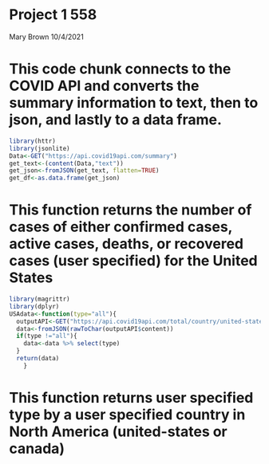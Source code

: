 Project 1 558
================
Mary Brown
10/4/2021

# This code chunk connects to the COVID API and converts the summary information to text, then to json, and lastly to a data frame.

``` r
library(httr)  
library(jsonlite)  
Data<-GET("https://api.covid19api.com/summary")  
get_text<-(content(Data,"text"))  
get_json<-fromJSON(get_text, flatten=TRUE)  
get_df<-as.data.frame(get_json)  
```

# This function returns the number of cases of either confirmed cases, active cases, deaths, or recovered cases (user specified) for the United States

``` r
library(magrittr)  
library(dplyr)  
USAdata<-function(type="all"){  
  outputAPI<-GET("https://api.covid19api.com/total/country/united-states")  
  data<-fromJSON(rawToChar(outputAPI$content))
  if(type !="all"){  
    data<-data %>% select(type)
  }  
  return(data)
    }  
```

# This function returns user specified type by a user specified country in North America (united-states or canada)
